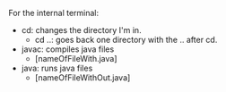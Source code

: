 For the internal terminal:
* cd: changes the directory I'm in.
    * cd ..: goes back one directory with the .. after cd.
* javac: compiles java files
    * [nameOfFileWith.java]
* java: runs java files
    * [nameOfFileWithOut.java]